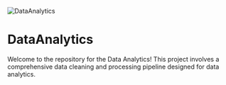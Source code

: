![DataAnalytics](https://github.com/RDP000666/DataA/assets/174241491/e515503d-566a-4ce1-83e3-5f2389c261cf)
# DataAnalytics 
Welcome to the repository for the Data Analytics! This project involves a comprehensive data cleaning and processing pipeline designed for data analytics.
